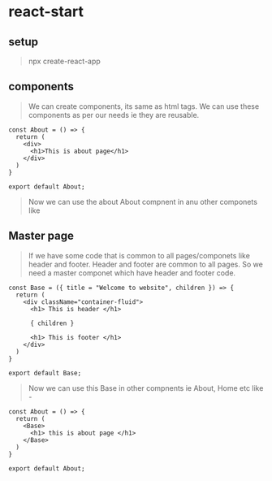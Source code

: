 # react-start

## setup

> npx create-react-app <name>

## components

> We can create components, its same as html tags. We can use these components as per our needs ie they are reusable.
```
const About = () => {
  return (
    <div>
      <h1>This is about page</h1>
    </div>
  )
}

export default About;
```

> Now we can use the about About compnent in anu other componets like <About /> 

## Master page

> If we have some code that is common to all pages/componets like header and footer. Header and footer are common to all pages. So we need a master componet which have header and footer code. 
```
const Base = ({ title = "Welcome to website", children }) => {
  return (
    <div className="container-fluid">
      <h1> This is header </h1>
      
      { children }
      
      <h1> This is footer </h1>
    </div>
  )
}

export default Base;
```

> Now we can use this Base in other compnents ie About, Home etc like -
```
const About = () => {
  return (
    <Base>
      <h1> this is about page </h1>
    </Base>
  )
}

export default About;
```
